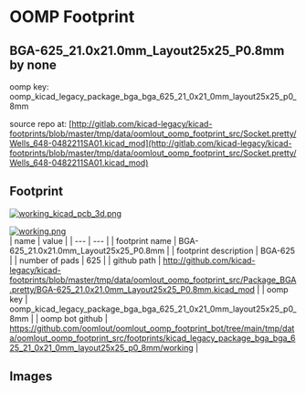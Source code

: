 # OOMP Footprint  
## BGA-625_21.0x21.0mm_Layout25x25_P0.8mm  by none  
  
oomp key: oomp_kicad_legacy_package_bga_bga_625_21_0x21_0mm_layout25x25_p0_8mm  
  
source repo at: [http://gitlab.com/kicad-legacy/kicad-footprints/blob/master/tmp/data/oomlout_oomp_footprint_src/Socket.pretty/Wells_648-0482211SA01.kicad_mod](http://gitlab.com/kicad-legacy/kicad-footprints/blob/master/tmp/data/oomlout_oomp_footprint_src/Socket.pretty/Wells_648-0482211SA01.kicad_mod)  
## Footprint  
  
[![working_kicad_pcb_3d.png](working_kicad_pcb_3d_600.png)](working_kicad_pcb_3d.png)  
  
[![working.png](working_600.png)](working.png)  
| name | value | 
| --- | --- | 
| footprint name | BGA-625_21.0x21.0mm_Layout25x25_P0.8mm | 
| footprint description | BGA-625 | 
| number of pads | 625 | 
| github path | http://github.com/kicad-legacy/kicad-footprints/blob/master/tmp/data/oomlout_oomp_footprint_src/Package_BGA.pretty/BGA-625_21.0x21.0mm_Layout25x25_P0.8mm.kicad_mod | 
| oomp key | oomp_kicad_legacy_package_bga_bga_625_21_0x21_0mm_layout25x25_p0_8mm | 
| oomp bot github | https://github.com/oomlout/oomlout_oomp_footprint_bot/tree/main/tmp/data/oomlout_oomp_footprint_src/footprints/kicad_legacy_package_bga_bga_625_21_0x21_0mm_layout25x25_p0_8mm/working | 
## Images  
